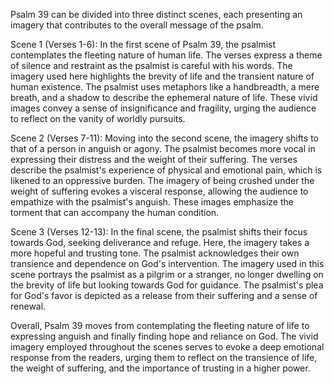 Psalm 39 can be divided into three distinct scenes, each presenting an imagery that contributes to the overall message of the psalm.

Scene 1 (Verses 1-6):
In the first scene of Psalm 39, the psalmist contemplates the fleeting nature of human life. The verses express a theme of silence and restraint as the psalmist is careful with his words. The imagery used here highlights the brevity of life and the transient nature of human existence. The psalmist uses metaphors like a handbreadth, a mere breath, and a shadow to describe the ephemeral nature of life. These vivid images convey a sense of insignificance and fragility, urging the audience to reflect on the vanity of worldly pursuits.

Scene 2 (Verses 7-11):
Moving into the second scene, the imagery shifts to that of a person in anguish or agony. The psalmist becomes more vocal in expressing their distress and the weight of their suffering. The verses describe the psalmist's experience of physical and emotional pain, which is likened to an oppressive burden. The imagery of being crushed under the weight of suffering evokes a visceral response, allowing the audience to empathize with the psalmist's anguish. These images emphasize the torment that can accompany the human condition.

Scene 3 (Verses 12-13):
In the final scene, the psalmist shifts their focus towards God, seeking deliverance and refuge. Here, the imagery takes a more hopeful and trusting tone. The psalmist acknowledges their own transience and dependence on God's intervention. The imagery used in this scene portrays the psalmist as a pilgrim or a stranger, no longer dwelling on the brevity of life but looking towards God for guidance. The psalmist's plea for God's favor is depicted as a release from their suffering and a sense of renewal.

Overall, Psalm 39 moves from contemplating the fleeting nature of life to expressing anguish and finally finding hope and reliance on God. The vivid imagery employed throughout the scenes serves to evoke a deep emotional response from the readers, urging them to reflect on the transience of life, the weight of suffering, and the importance of trusting in a higher power.